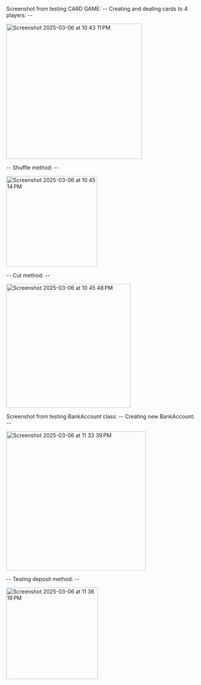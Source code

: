 Screenshot from testing CARD GAME:
  -- Creating and dealing cards to 4 players: --

<img width="358" alt="Screenshot 2025-03-06 at 10 43 11 PM" src="https://github.com/user-attachments/assets/a1a6e7cb-c2b7-4efe-b7cf-c7438a2ba473" />

  -- Shuffle method: --
  
<img width="240" alt="Screenshot 2025-03-06 at 10 45 14 PM" src="https://github.com/user-attachments/assets/10ddeac8-bb11-47e1-9276-db83896cf220" />

 -- Cut method: --
  
<img width="328" alt="Screenshot 2025-03-06 at 10 45 48 PM" src="https://github.com/user-attachments/assets/18734903-c089-4e71-a61a-3a0fb5f4ff74" />

Screenshot from testing BankAccount class:
  -- Creating new BankAccount: --

<img width="368" alt="Screenshot 2025-03-06 at 11 33 39 PM" src="https://github.com/user-attachments/assets/6c41ccd9-9921-411c-8b09-7cf8028013ca" />

  -- Testing deposit method: --
  
<img width="242" alt="Screenshot 2025-03-06 at 11 36 19 PM" src="https://github.com/user-attachments/assets/ae39cc5e-9ca7-48b0-9e30-9f6c7c34aaba" />
